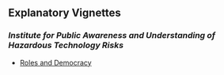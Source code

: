 ##  Explanatory Vignettes



### *Institute for Public Awareness and Understanding of Hazardous Technology Risks*

- [Roles and Democracy](Democracy_Roles/Democracy_Roles.md)

